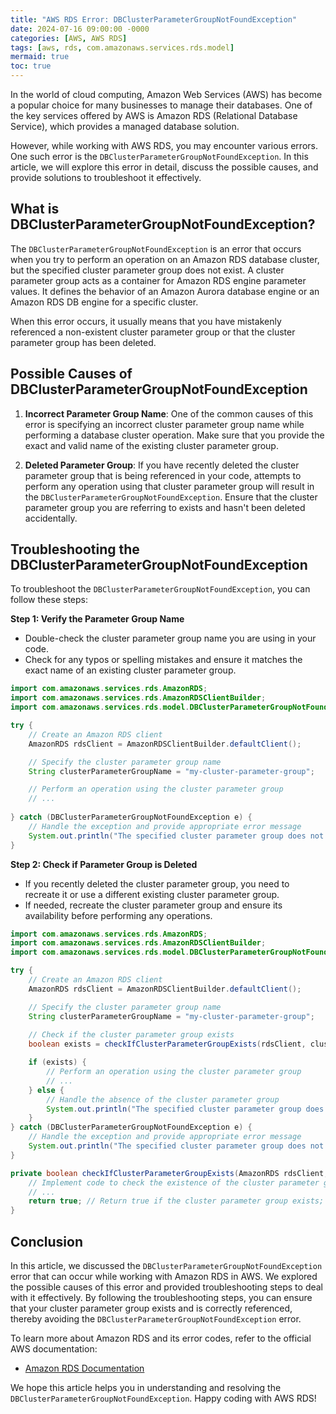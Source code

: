 ```yaml
---
title: "AWS RDS Error: DBClusterParameterGroupNotFoundException"
date: 2024-07-16 09:00:00 -0000
categories: [AWS, AWS RDS]
tags: [aws, rds, com.amazonaws.services.rds.model]
mermaid: true
toc: true
---
```



In the world of cloud computing, Amazon Web Services (AWS) has become a popular choice for many businesses to manage their databases. One of the key services offered by AWS is Amazon RDS (Relational Database Service), which provides a managed database solution.

However, while working with AWS RDS, you may encounter various errors. One such error is the `DBClusterParameterGroupNotFoundException`. In this article, we will explore this error in detail, discuss the possible causes, and provide solutions to troubleshoot it effectively.

## What is DBClusterParameterGroupNotFoundException?

The `DBClusterParameterGroupNotFoundException` is an error that occurs when you try to perform an operation on an Amazon RDS database cluster, but the specified cluster parameter group does not exist. A cluster parameter group acts as a container for Amazon RDS engine parameter values. It defines the behavior of an Amazon Aurora database engine or an Amazon RDS DB engine for a specific cluster.

When this error occurs, it usually means that you have mistakenly referenced a non-existent cluster parameter group or that the cluster parameter group has been deleted.

## Possible Causes of DBClusterParameterGroupNotFoundException

1. **Incorrect Parameter Group Name**: One of the common causes of this error is specifying an incorrect cluster parameter group name while performing a database cluster operation. Make sure that you provide the exact and valid name of the existing cluster parameter group.

2. **Deleted Parameter Group**: If you have recently deleted the cluster parameter group that is being referenced in your code, attempts to perform any operation using that cluster parameter group will result in the `DBClusterParameterGroupNotFoundException`. Ensure that the cluster parameter group you are referring to exists and hasn't been deleted accidentally.

## Troubleshooting the DBClusterParameterGroupNotFoundException

To troubleshoot the `DBClusterParameterGroupNotFoundException`, you can follow these steps:

**Step 1: Verify the Parameter Group Name**
- Double-check the cluster parameter group name you are using in your code.
- Check for any typos or spelling mistakes and ensure it matches the exact name of an existing cluster parameter group.

```java
import com.amazonaws.services.rds.AmazonRDS;
import com.amazonaws.services.rds.AmazonRDSClientBuilder;
import com.amazonaws.services.rds.model.DBClusterParameterGroupNotFoundException;

try {
    // Create an Amazon RDS client
    AmazonRDS rdsClient = AmazonRDSClientBuilder.defaultClient();

    // Specify the cluster parameter group name
    String clusterParameterGroupName = "my-cluster-parameter-group";

    // Perform an operation using the cluster parameter group
    // ...
    
} catch (DBClusterParameterGroupNotFoundException e) {
    // Handle the exception and provide appropriate error message
    System.out.println("The specified cluster parameter group does not exist.");
}
```

**Step 2: Check if Parameter Group is Deleted**
- If you recently deleted the cluster parameter group, you need to recreate it or use a different existing cluster parameter group.
- If needed, recreate the cluster parameter group and ensure its availability before performing any operations.

```java
import com.amazonaws.services.rds.AmazonRDS;
import com.amazonaws.services.rds.AmazonRDSClientBuilder;
import com.amazonaws.services.rds.model.DBClusterParameterGroupNotFoundException;

try {
    // Create an Amazon RDS client
    AmazonRDS rdsClient = AmazonRDSClientBuilder.defaultClient();

    // Specify the cluster parameter group name
    String clusterParameterGroupName = "my-cluster-parameter-group";
    
    // Check if the cluster parameter group exists
    boolean exists = checkIfClusterParameterGroupExists(rdsClient, clusterParameterGroupName);

    if (exists) {
        // Perform an operation using the cluster parameter group
        // ...
    } else {
        // Handle the absence of the cluster parameter group
        System.out.println("The specified cluster parameter group does not exist.");
    }
} catch (DBClusterParameterGroupNotFoundException e) {
    // Handle the exception and provide appropriate error message
    System.out.println("The specified cluster parameter group does not exist.");
}

private boolean checkIfClusterParameterGroupExists(AmazonRDS rdsClient, String clusterParameterGroupName) {
    // Implement code to check the existence of the cluster parameter group
    // ...
    return true; // Return true if the cluster parameter group exists; otherwise, return false
}
```

## Conclusion

In this article, we discussed the `DBClusterParameterGroupNotFoundException` error that can occur while working with Amazon RDS in AWS. We explored the possible causes of this error and provided troubleshooting steps to deal with it effectively. By following the troubleshooting steps, you can ensure that your cluster parameter group exists and is correctly referenced, thereby avoiding the `DBClusterParameterGroupNotFoundException` error.

To learn more about Amazon RDS and its error codes, refer to the official AWS documentation:
- [Amazon RDS Documentation](https://docs.aws.amazon.com/rds/)

We hope this article helps you in understanding and resolving the `DBClusterParameterGroupNotFoundException`. Happy coding with AWS RDS!

